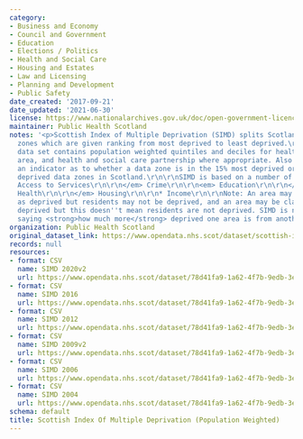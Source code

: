 ```yaml
---
category:
- Business and Economy
- Council and Government
- Education
- Elections / Politics
- Health and Social Care
- Housing and Estates
- Law and Licensing
- Planning and Development
- Public Safety
date_created: '2017-09-21'
date_updated: '2021-06-30'
license: https://www.nationalarchives.gov.uk/doc/open-government-licence/version/3/
maintainer: Public Health Scotland
notes: '<p>Scottish Index of Multiple Deprivation (SIMD) splits Scotland into data
  zones which are given ranking from most deprived to least deprived.\r\n\r\nThis
  data set contains population weighted quintiles and deciles for health board, council
  area, and health and social care partnership where appropriate. Also available is
  an indicator as to whether a data zone is in the 15% most deprived or 15% least
  deprived data zones in Scotland.\r\n\r\nSIMD is based on a number of indicators:\r\n\r\n<em>
  Access to Services\r\n\r\n</em> Crime\r\n\r\n<em> Education\r\n\r\n</em> Employment\r\n\r\n<em>
  Health\r\n\r\n</em> Housing\r\n\r\n* Income\r\n\r\nNote: An area may be classed
  as deprived but residents may not be deprived, and an area may be classed as not
  deprived but this doesn''t mean residents are not deprived. SIMD is not a tool for
  saying <strong>how much more</strong> deprived one area is from another.</p>'
organization: Public Health Scotland
original_dataset_link: https://www.opendata.nhs.scot/dataset/scottish-index-of-multiple-deprivation
records: null
resources:
- format: CSV
  name: SIMD 2020v2
  url: https://www.opendata.nhs.scot/dataset/78d41fa9-1a62-4f7b-9edb-3e8522a93378/resource/acade396-8430-4b34-895a-b3e757fa346e/download/simd2020v2_22062020.csv
- format: CSV
  name: SIMD 2016
  url: https://www.opendata.nhs.scot/dataset/78d41fa9-1a62-4f7b-9edb-3e8522a93378/resource/cadf715a-c365-4dcf-a6e0-acd7e3af21ec/download/simd2016_18052020.csv
- format: CSV
  name: SIMD 2012
  url: https://www.opendata.nhs.scot/dataset/78d41fa9-1a62-4f7b-9edb-3e8522a93378/resource/dd4b13d3-066b-4714-bb1f-730e1a1ee692/download/simd2012_02042020.csv
- format: CSV
  name: SIMD 2009v2
  url: https://www.opendata.nhs.scot/dataset/78d41fa9-1a62-4f7b-9edb-3e8522a93378/resource/d9738550-4cf9-428e-8453-c2aad463ff68/download/simd2009v2_23062019.csv
- format: CSV
  name: SIMD 2006
  url: https://www.opendata.nhs.scot/dataset/78d41fa9-1a62-4f7b-9edb-3e8522a93378/resource/6f871d03-d2af-4fe2-a615-d2d2ca76c3a5/download/simd2006_02042020.csv
- format: CSV
  name: SIMD 2004
  url: https://www.opendata.nhs.scot/dataset/78d41fa9-1a62-4f7b-9edb-3e8522a93378/resource/a97fca71-ebbb-4897-a611-88024a76ff21/download/simd2004_02042020.csv
schema: default
title: Scottish Index Of Multiple Deprivation (Population Weighted)
---
```

